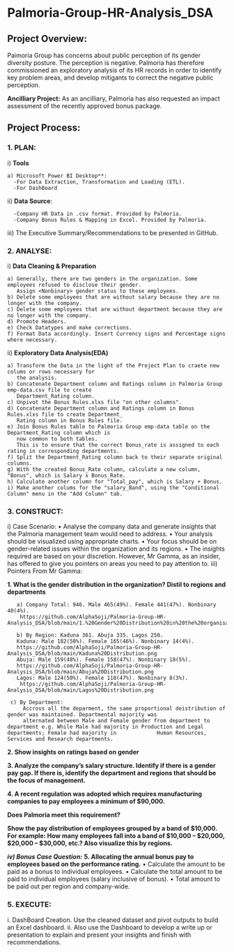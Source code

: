 # Palmoria-Group-HR-Analysis_DSA
## Project Overview:
Paimoria Group has concerns about public perception of its gender diversity posture. The perception is negative. 
Palmoria has therefore commissioned an exploratory analysis of its HR records in order to identify key problem areas, 
and develop mitigants to correct the negative public perception.

**Ancilliary Project:** As an ancilliary, Palmoria has also requested an impact assessment of the recently 
approved bonus package.

## Project Process: 
### 1.	PLAN:
i)	**Tools**

    a) Microsoft Power BI Desktop**: 
      -For Data Extraction, Transformation and Loading (ETL).
      -For DashBoard
      
ii)	**Data Source**:

      -Company HR Data in .csv format. Provided by Palmoria.
      -Company Bonus Rules & Mapping in Excel. Provided by Palmoria.

iii) The Executive Summary/Recommendations to be presented in GitHub.

### 2.	ANALYSE:
i)	**Data Cleaning & Preparation**

    a) Generally, there are two genders in the organization. Some employees refused to disclose their gender. 
       Assign <Nonbinary> gender status to these employees.
    b) Delete some employees that are without salary because they are no longer with the company. 
    c) Delete some employees that are without department because they are no longer with the company. 
    d) Promote Headers.
    e) Check Datatypes and make corrections.
    f) Format Data accordingly. Insert Currency signs and Percentage signs where necessary.

ii) **Exploratory Data Analysis(EDA)**

    a) Transform the Data in the light of the Project Plan to craete new colums or rows necessary for 
       the analysis.
    b) Concatenate Department column and Ratings column in Palmoria Group emp-data.csv file to create 
       Department_Rating column.
    c) Unpivot the Bonus Rules.xlxs file "on other columns".
    d) Concatenate Department column and Ratings column in Bonus Rules.xlxs file to create Department_
       Rating column in Bonus Rules file.
    e) Join Bonus Rules table to Palmoria Group emp-data table on the Department_Rating column which is 
       now common to both tables. 
       This is to ensure that the correct Bonus_rate is assigned to each rating in corresponding departments.
    f) Split the Department_Rating column back to their separate original columns.
    g) With the created Bonus_Rate column, calculate a new column, "Bonus", which is Salary x Bonus_Rate. 
    h) Calculate another column for "Total_pay", which is Salary + Bonus.
    i) Make another colums for the "salary_Band", using the "Conditional Column" menu in the "Add Column" tab.
    
### 3.	CONSTRUCT:

i)	Case Scenario: 
•	Analyse the company data and generate insights that the Palmoria management team would need to address.
•	Your analysis should be visualized using appropriate charts.
•	Your focus should be on gender-related issues within the organization and its regions.
•	The insights required are based on your discretion. However, Mr Gamma, as an insider, has offered to give you pointers on areas you need to pay attention to.
iii)	Pointers From Mr Gamma:

   **1.	What is the gender distribution in the organization? Distil to regions and departments**

       a) Company Total: 946. Male 465(49%). Female 441(47%). Nonbinary 40(4%).
        https://github.com/AlphaSoji/Palmoria-Group-HR-Analysis_DSA/blob/main/1.%20Gender%20Distribution%20in%20the%20organisation.png
       
       b) By Region: Kaduna 361. Abuja 335. Lagos 250.
       Kaduna: Male 182(50%). Female 165(46%). Nonbinary 14(4%).
       https://github.com/AlphaSoji/Palmoria-Group-HR-Analysis_DSA/blob/main/Kaduna%20Distribution.png
       Abuja: Male 159(48%). Female 158(47%). Nonbinary 18(5%).
       https://github.com/AlphaSoji/Palmoria-Group-HR-Analysis_DSA/blob/main/Abuja%20Distribution.png
       Lagos: Male 124(50%). Female 118(47%). Nonbinary 8(3%).
        https://github.com/AlphaSoji/Palmoria-Group-HR-Analysis_DSA/blob/main/Lagos%20Distribution.png

     c) By Department:
         Accross all the deparment, the same proportional deistribution of gender was maintained. Departmental majority was 
         alternated between Male and Female gender from department to department e.g. While Male had majority in Production and Legal departments; Female had majority in             Human Resources, Services and Research departments.
         
    
       
   **2.	Show insights on ratings based on gender**


   **3.	Analyze the company’s salary structure. Identify if there is a gender pay gap. 
        If there is, identify the department and regions that should be the focus of management.**
        
   **4.	A recent regulation was adopted which requires manufacturing companies to pay employees a minimum of $90,000.**

   **Does Palmoria meet this requirement?**
    
   **Show the pay distribution of employees grouped by a band of $10,000. For example: How many employees fall into a band of $10,000 – $20,000, $20,000 – $30,000, etc.? 
     Also visualize this by regions.**

***iv)	Bonus Case Question:***
    **5.	   Allocating the annual bonus pay to employees based on the performance rating.** 
•	Calculate the amount to be paid as a bonus to individual employees.
•	Calculate the total amount to be paid to individual employees (salary inclusive of bonus).
•	Total amount to be paid out per region and company-wide.

### 5.	EXECUTE:
i.  DashBoard Creation.
Use the cleaned dataset and pivot outputs to build an Excel dashboard. 
ii. Also use the Dashboard to develop a write up or presentation to explain and present your insights and finish with recommendations.
